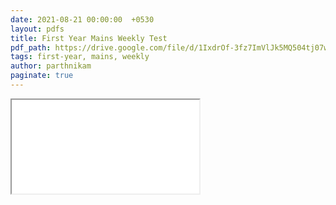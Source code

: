 ```yaml
---
date: 2021-08-21 00:00:00  +0530
layout: pdfs
title: First Year Mains Weekly Test
pdf_path: https://drive.google.com/file/d/1IxdrOf-3fz7ImVlJk5MQ504tj07wY-84/view?usp=drive_link
tags: first-year, mains, weekly
author: parthnikam
paginate: true
---
```


<iframe class="embed-pdf" src="{{ page.pdf_path }}#toolbar=0" seamless="seamless" scrolling="no" style="overflow:hidden"></iframe>
